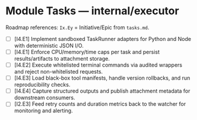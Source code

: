 # Module Tasks — internal/executor

Roadmap references: `Ix.Ey` = Initiative/Epic from `tasks.md`.

- [ ] [I4.E1] Implement sandboxed TaskRunner adapters for Python and Node with deterministic JSON I/O.
- [ ] [I4.E1] Enforce CPU/memory/time caps per task and persist results/artifacts to attachment storage.
- [ ] [I4.E2] Execute whitelisted terminal commands via audited wrappers and reject non-whitelisted requests.
- [ ] [I4.E3] Load black-box tool manifests, handle version rollbacks, and run reproducibility checks.
- [ ] [I4.E4] Capture structured outputs and publish attachment metadata for downstream consumers.
- [ ] [I2.E3] Feed retry counts and duration metrics back to the watcher for monitoring and alerting.
